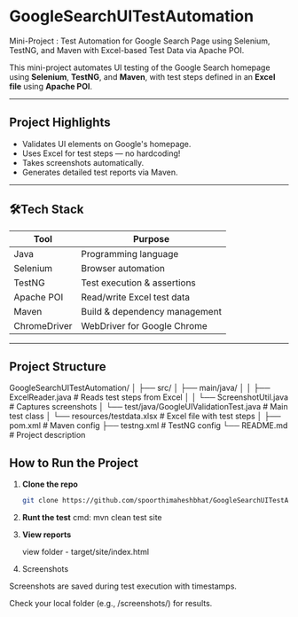 # GoogleSearchUITestAutomation
Mini-Project : Test Automation for Google Search Page using Selenium, TestNG, and Maven with Excel-based Test Data via Apache POI.


This mini-project automates UI testing of the Google Search homepage using **Selenium**, **TestNG**, and **Maven**, with test steps defined in an **Excel file** using **Apache POI**.

---

##  Project Highlights

- Validates UI elements on Google's homepage.
- Uses Excel for test steps — no hardcoding!
- Takes screenshots automatically.
- Generates detailed test reports via Maven.

---

## 🛠Tech Stack

| Tool         | Purpose                      |
|--------------|-------------------------------|
| Java         | Programming language          |
| Selenium     | Browser automation            |
| TestNG       | Test execution & assertions   |
| Apache POI   | Read/write Excel test data    |
| Maven        | Build & dependency management |
| ChromeDriver | WebDriver for Google Chrome   |

---

## Project Structure

GoogleSearchUITestAutomation/
│
├── src/
│ ├── main/java/
│ │ ├── ExcelReader.java # Reads test steps from Excel
│ │ └── ScreenshotUtil.java # Captures screenshots
│ └── test/java/GoogleUIValidationTest.java # Main test class
│      └── resources/testdata.xlsx # Excel file with test steps
│
├── pom.xml # Maven config
├── testng.xml # TestNG config
└── README.md # Project description

## How to Run the Project

1. **Clone the repo**
   ```bash
   git clone https://github.com/spoorthimaheshbhat/GoogleSearchUITestAutomation.git

2.  **Runt the test**
   cmd: mvn clean test site

3. **View reports**

   view folder - target/site/index.html

4. Screenshots

Screenshots are saved during test execution with timestamps.

Check your local folder (e.g., /screenshots/) for results.


